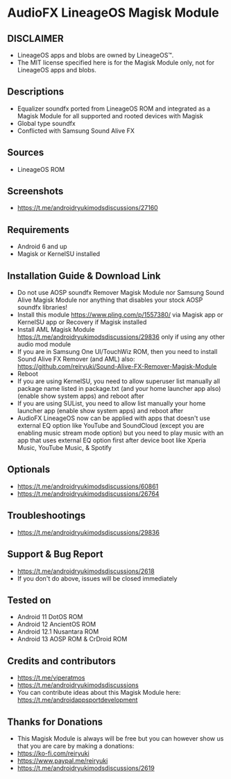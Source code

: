 # AudioFX LineageOS Magisk Module

## DISCLAIMER
- LineageOS apps and blobs are owned by LineageOS™.
- The MIT license specified here is for the Magisk Module only, not for LineageOS apps and blobs.

## Descriptions
- Equalizer soundfx ported from LineageOS ROM and integrated as a Magisk Module for all supported and rooted devices with Magisk
- Global type soundfx
- Conflicted with Samsung Sound Alive FX

## Sources
- LineageOS ROM

## Screenshots
- https://t.me/androidryukimodsdiscussions/27160

## Requirements
- Android 6 and up
- Magisk or KernelSU installed

## Installation Guide & Download Link
- Do not use AOSP soundfx Remover Magisk Module nor Samsung Sound Alive Magisk Module nor anything that disables your stock AOSP soundfx libraries!
- Install this module https://www.pling.com/p/1557380/ via Magisk app or KernelSU app or Recovery if Magisk installed
- Install AML Magisk Module https://t.me/androidryukimodsdiscussions/29836 only if using any other audio mod module
- If you are in Samsung One UI/TouchWiz ROM, then you need to install Sound Alive FX Remover (and AML) also: https://github.com/reiryuki/Sound-Alive-FX-Remover-Magisk-Module
- Reboot
- If you are using KernelSU, you need to allow superuser list manually all package name listed in package.txt (and your home launcher app also) (enable show system apps) and reboot after
- If you are using SUList, you need to allow list manually your home launcher app (enable show system apps) and reboot after
- AudioFX LineageOS now can be applied with apps that doesn't use external EQ option like YouTube and SoundCloud (except you are enabling music stream mode option) but you need to play music with an app that uses external EQ option first after device boot like Xperia Music, YouTube Music, & Spotify

## Optionals
- https://t.me/androidryukimodsdiscussions/60861
- https://t.me/androidryukimodsdiscussions/26764

## Troubleshootings
- https://t.me/androidryukimodsdiscussions/29836

## Support & Bug Report
- https://t.me/androidryukimodsdiscussions/2618
- If you don't do above, issues will be closed immediately

## Tested on
- Android 11 DotOS ROM
- Android 12 AncientOS ROM
- Android 12.1 Nusantara ROM
- Android 13 AOSP ROM & CrDroid ROM

## Credits and contributors
- https://t.me/viperatmos
- https://t.me/androidryukimodsdiscussions
- You can contribute ideas about this Magisk Module here: https://t.me/androidappsportdevelopment

## Thanks for Donations
- This Magisk Module is always will be free but you can however show us that you are care by making a donations:
- https://ko-fi.com/reiryuki
- https://www.paypal.me/reiryuki
- https://t.me/androidryukimodsdiscussions/2619


